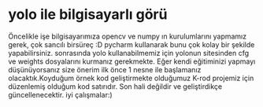 # yolo ile bilgisayarlı görü
Öncelikle işe bilgisayarımıza opencv ve numpy ın kurulumlarını yapmamız gerek, çok sancılı birsüreç :D pycharm kullanarak bunu çok kolay bir şekilde yapabilirsiniz. sonrasında yolo kullanabilmemiz için yolonun sitesinden cfg ve weights dosyalarını kurmanız gerekmekte. Eğer kendi eğitiminizi yapmayı düşünüyorsanız size önerim ilk önce 1 nesne ile başlamanız olacaktık.Koyduğum örnek kod geliştirmekte olduğumuz K-rod projemiz için düzenlemiş olduğum kod satırıdır.
Son hali değildir ve geliştirdikçe güncellenecektir.
iyi çalışmalar:)
